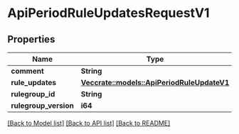 # ApiPeriodRuleUpdatesRequestV1

## Properties

Name | Type | Description | Notes
------------ | ------------- | ------------- | -------------
**comment** | **String** |  | 
**rule_updates** | [**Vec<crate::models::ApiPeriodRuleUpdateV1>**](api.RuleUpdateV1.md) |  | 
**rulegroup_id** | **String** |  | 
**rulegroup_version** | **i64** |  | 

[[Back to Model list]](../README.md#documentation-for-models) [[Back to API list]](../README.md#documentation-for-api-endpoints) [[Back to README]](../README.md)



